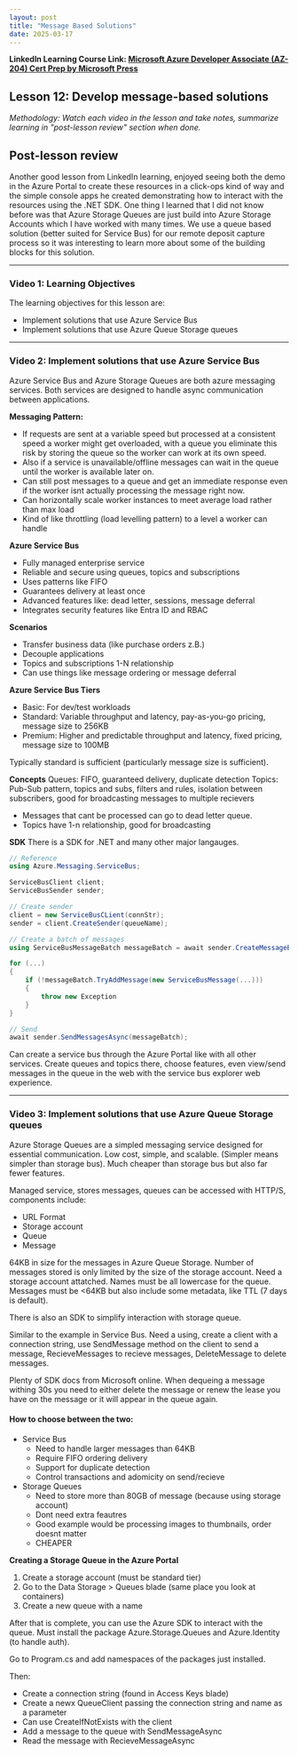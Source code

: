 ```yaml
---
layout: post
title: "Message Based Solutions"
date: 2025-03-17
---
```


**LinkedIn Learning Course Link: [Microsoft Azure Developer Associate (AZ-204) Cert Prep by Microsoft Press](https://www.linkedin.com/learning/microsoft-azure-developer-associate-az-204-cert-prep-by-microsoft-press/)**

## Lesson 12: Develop message-based solutions

*Methodology: Watch each video in the lesson and take notes, summarize learning in "post-lesson review" section when done.*

## Post-lesson review
Another good lesson from LinkedIn learning, enjoyed seeing both the demo in the Azure Portal to create these resources in a click-ops kind of way and the simple console apps he created demonstrating how to interact with the resources using the .NET SDK. One thing I learned that I did not know before was that Azure Storage Queues are just build into Azure Storage Accounts which I have worked with many times. We use a queue based solution (better suited for Service Bus) for our remote deposit capture process so it was interesting to learn more about some of the building blocks for this solution.

<hr/>

### Video 1: Learning Objectives

The learning objectives for this lesson are:
- Implement solutions that use Azure Service Bus
- Implement solutions that use Azure Queue Storage queues

<hr/>

### Video 2: Implement solutions that use Azure Service Bus

Azure Service Bus and Azure Storage Queues are both azure messaging services. Both services are designed to handle async communication between applications.

**Messaging Pattern:**
- If requests are sent at a variable speed but processed at a consistent speed a worker might get overloaded, with a queue you eliminate this risk by storing the queue so the worker can work at its own speed. 
- Also if a service is unavailable/offline messages can wait in the queue until the worker is available later on. 
- Can still post messages to a queue and get an immediate response even if the worker isnt actually processing the message right now. 
- Can horizontally scale worker instances to meet average load rather than max load
- Kind of like throttling (load levelling pattern) to a level a worker can handle

**Azure Service Bus**
- Fully managed enterprise service
- Reliable and secure using queues, topics and subscriptions
- Uses patterns like FIFO
- Guarantees delivery at least once
- Advanced features like: dead letter, sessions, message deferral
- Integrates security features like Entra ID and RBAC

**Scenarios**
- Transfer business data (like purchase orders z.B.)
- Decouple applications
- Topics and subscriptions 1-N relationship
- Can use things like message ordering or message deferral

**Azure Service Bus Tiers**
- Basic: For dev/test workloads
- Standard: Variable throughput and latency, pay-as-you-go pricing, message size to 256KB
- Premium: Higher and predictable throughput and latency, fixed pricing, message size to 100MB

Typically standard is sufficient (particularly message size is sufficient).

**Concepts**
Queues: FIFO, guaranteed delivery, duplicate detection
Topics: Pub-Sub pattern, topics and subs, filters and rules, isolation between subscribers, good for broadcasting messages to multiple recievers

- Messages that cant be processed can go to dead letter queue. 
- Topics have 1-n relationship, good for broadcasting

**SDK** 
There is a SDK for .NET and many other major langauges.

```C#
// Reference
using Azure.Messaging.ServiceBus;

ServiceBusClient client;
ServiceBusSender sender;

// Create sender
client = new ServiceBusCLient(connStr);
sender = client.CreateSender(queueName);

// Create a batch of messages
using ServiceBusMessageBatch messageBatch = await sender.CreateMessageBatchAsync();

for (...)
{
    if (!messageBatch.TryAddMessage(new ServiceBusMessage(...)))
    {
        throw new Exception
    }
}

// Send
await sender.SendMessagesAsync(messageBatch);
```

Can create a service bus through the Azure Portal like with all other services. Create queues and topics there, choose features, even view/send messages in the queue in the web with the service bus explorer web experience.

<hr/>

### Video 3: Implement solutions that use Azure Queue Storage queues

Azure Storage Queues are a simpled messaging service designed for essential communication. Low cost, simple, and scalable. (Simpler means simpler than storage bus). Much cheaper than storage bus but also far fewer features. 

Managed service, stores messages, queues can be accessed with HTTP/S, components include:
- URL Format
- Storage account
- Queue
- Message

64KB in size for the messages in Azure Queue Storage. Number of messages stored is only limited by the size of the storage account. Need a storage account attatched. Names must be all lowercase for the queue. Messages must be <64KB but also include some metadata, like TTL (7 days is default).

There is also an SDK to simplify interaction with storage queue. 

Similar to the example in Service Bus. Need a using, create a client with a connection string, use SendMessage method on the client to send a message, RecieveMessages to recieve messages, DeleteMessage to delete messages.

Plenty of SDK docs from Microsoft online. When dequeing a message withing 30s you need to either delete the message or renew the lease you have on the message or it will appear in the queue again. 

#### How to choose between the two:
- Service Bus
    - Need to handle larger messages than 64KB
    - Require FIFO ordering delivery
    - Support for duplicate detection
    - Control transactions and adomicity on send/recieve
- Storage Queues
    - Need to store more than 80GB of message (because using storage account)
    - Dont need extra feautres
    - Good example would be processing images to thumbnails, order doesnt matter
    - CHEAPER

**Creating a Storage Queue in the Azure Portal**
1. Create a storage account (must be standard tier)
2. Go to the Data Storage > Queues blade (same place you look at containers)
3. Create a new queue with a name

After that is complete, you can use the Azure SDK to interact with the queue. Must install the package Azure.Storage.Queues and Azure.Identity (to handle auth).

Go to Program.cs and add namespaces of the packages just installed. 

Then:

- Create a connection string (found in Access Keys blade)
- Create a newx QueueClient passing the connection string and name as a parameter
- Can use CreateIfNotExists with the client
- Add a message to the queue with SendMessageAsync
- Read the message with RecieveMessageAsync